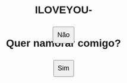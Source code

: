 # ILOVEYOU-
<!DOCTYPE html><html lang="pt">
<head>
    <meta charset="UTF-8">
    <meta name="viewport" content="width=device-width, initial-scale=1.0">
    <title>Quer namorar comigo?</title>
    <style>
        body {
            font-family: Arial, sans-serif;
            text-align: center;
            margin-top: 50px;
        }
        #container {
            display: flex;
            flex-direction: column;
            align-items: center;
        }
        button {
            font-size: 18px;
            padding: 10px;
            margin: 10px;
            cursor: pointer;
        }
        #nao {
            position: absolute;
        }
    </style>
</head>
<body>
    <div id="container">
        <h1>Quer namorar comigo?</h1>
        <button id="sim" onclick="mostrarMensagem()">Sim</button>
        <button id="nao" onmouseover="mudarLugar()">Não</button>
    </div><script>
    function mostrarMensagem() {
        alert('Sabia que você ia dizer sim! Te amo! ❤️');
    }

    function mudarLugar() {
        var x = Math.floor(Math.random() * window.innerWidth - 100);
        var y = Math.floor(Math.random() * window.innerHeight - 50);
        var botaoNao = document.getElementById('nao');
        botaoNao.style.left = x + 'px';
        botaoNao.style.top = y + 'px';
    }
</script>

</body>
</html>
